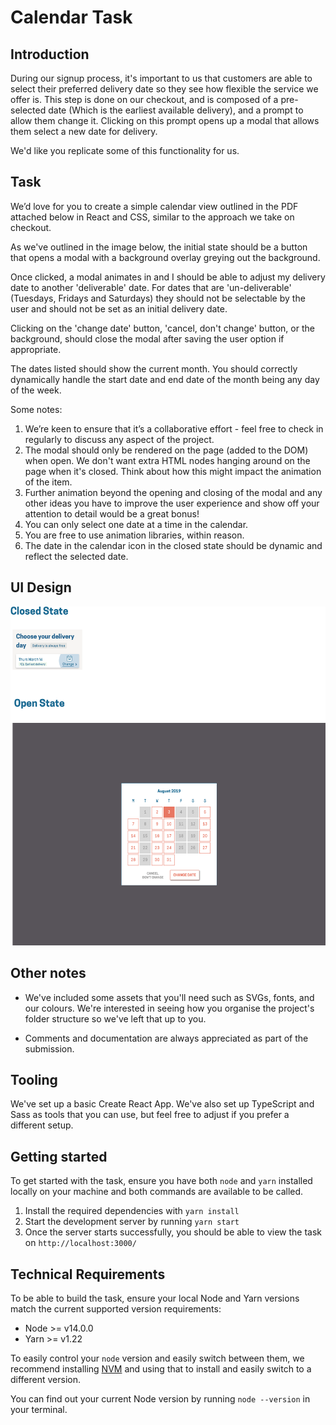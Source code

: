 # Calendar Task

## Introduction

During our signup process, it's important to us that customers are able to select their preferred delivery date so they see how flexible the service we offer is. This step is done on our checkout, and is composed of a pre-selected date (Which is the earliest available delivery), and a prompt to allow them change it. Clicking on this prompt opens up a modal that allows them select a new date for delivery.

We'd like you replicate some of this functionality for us.

## Task

We’d love for you to create a simple calendar view outlined in the PDF attached below in React and CSS, similar to the approach we take on checkout.

As we've outlined in the image below, the initial state should be a button that opens a modal with a background overlay greying out the background.

Once clicked, a modal animates in and I should be able to adjust my delivery date to another 'deliverable' date. For dates that are 'un-deliverable' (Tuesdays, Fridays and Saturdays) they should not be selectable by the user and should not be set as an initial delivery date.

Clicking on the 'change date' button, 'cancel, don't change' button, or the background, should close the modal after saving the user option if appropriate.

The dates listed should show the current month. You should correctly dynamically handle the start date and end date of the month being any day of the week.

Some notes:

1. We’re keen to ensure that it’s a collaborative effort - feel free to check in regularly to
discuss any aspect of the project.
2. The modal should only be rendered on the page (added to the DOM) when open. We don't want extra HTML nodes hanging around on the page when it's closed. Think about how this might impact the animation of the item.
3. Further animation beyond the opening and closing of the modal and any other ideas you have to improve the user experience and show off your attention to detail would be a great bonus!
4. You can only select one date at a time in the calendar.
5. You are free to use animation libraries, within reason.
6. The date in the calendar icon in the closed state should be dynamic and reflect the selected date.

## UI Design

![](task.png)

## Other notes

- We've included some assets that you'll need such as SVGs, fonts, and our colours. We're interested in seeing how you organise the project's folder structure so we've left that up to you.

- Comments and documentation are always appreciated as part of the submission.

## Tooling

We've set up a basic Create React App. We've also set up TypeScript and Sass as tools that you can use, but feel free to adjust if you prefer a different setup.

## Getting started

To get started with the task, ensure you have both `node` and `yarn` installed locally on your machine and both commands are available to be called.

1. Install the required dependencies with `yarn install`
2. Start the development server by running `yarn start`
3. Once the server starts successfully, you should be able to view the task on `http://localhost:3000/`

## Technical Requirements

To be able to build the task, ensure your local Node and Yarn versions match the current supported version requirements:

- Node >= v14.0.0
- Yarn >= v1.22

To easily control your `node` version and easily switch between them, we recommend installing [NVM](https://github.com/nvm-sh/nvm) and using that to install and easily switch to a different version.

You can find out your current Node version by running `node --version` in your terminal.
